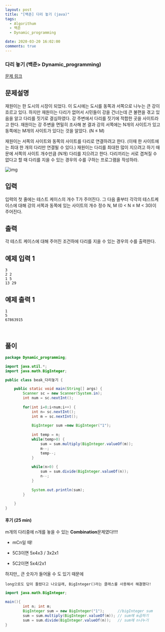 ```yaml
---
layout: post
title: "[백준] 다리 놓기 (java)"
tags:
  - Algorithum
  - 백준
  - Dynamic_programming

date: 2020-03-20 16:02:00
comments: true
---
```




###   다리 놓기 (백준> Dynamic_programming)

[문제 링크](https://www.acmicpc.net/problem/1010 )

## 문제설명

재원이는 한 도시의 시장이 되었다. 이 도시에는 도시를 동쪽과 서쪽으로 나누는 큰 강이 흐르고 있다. 하지만 재원이는 다리가 없어서 시민들이 강을 건너는데 큰 불편을 겪고 있음을 알고 다리를 짓기로 결심하였다. 강 주변에서 다리를 짓기에 적합한 곳을 사이트라고 한다. 재원이는 강 주변을 면밀히 조사해 본 결과 강의 서쪽에는 N개의 사이트가 있고 동쪽에는 M개의 사이트가 있다는 것을 알았다. (N ≤ M)

재원이는 서쪽의 사이트와 동쪽의 사이트를 다리로 연결하려고 한다. (이때 한 사이트에는 최대 한 개의 다리만 연결될 수 있다.) 재원이는 다리를 최대한 많이 지으려고 하기 때문에 서쪽의 사이트 개수만큼 (N개) 다리를 지으려고 한다. 다리끼리는 서로 겹쳐질 수 없다고 할 때 다리를 지을 수 있는 경우의 수를 구하는 프로그램을 작성하라.

![img](https://www.acmicpc.net/upload/201003/pic1.JPG)

## 입력

입력의 첫 줄에는 테스트 케이스의 개수 T가 주어진다. 그 다음 줄부터 각각의 테스트케이스에 대해 강의 서쪽과 동쪽에 있는 사이트의 개수 정수 N, M (0 < N ≤ M < 30)이 주어진다.

## 출력

각 테스트 케이스에 대해 주어진 조건하에 다리를 지을 수 있는 경우의 수를 출력한다.

## 예제 입력 1

```
3
2 2
1 5
13 29
```

## 예제 출력 1

```
1
5
67863915
```

<br>

## 풀이

```java
package Dynamic_programming;

import java.util.*;
import java.math.BigInteger;

public class beak_다리놓기 {

	public static void main(String[] args) {
		Scanner sc = new Scanner(System.in);
		int num = sc.nextInt();
		
		for(int i=0;i<num;i++) {
			int n= sc.nextInt();
			int m = sc.nextInt();
			
			BigInteger sum =new BigInteger("1");
			
			int temp = n;
			while(temp>0) {
				sum = sum.multiply(BigInteger.valueOf(m));
				m--;
				temp--;
			}
			
			while(n>0) {
				sum = sum.divide(BigInteger.valueOf(n));
				n--;
			}
			
			System.out.println(sum);
		}
		
	}
}
```

#### 후기 (25 min)

m개의 다리중에 n개를 놓을 수 있는 **Combination**문제였다!!!! <br>

* mCn일 때!

* 5C3이면  5x4x3 / 3x2x1
* 5C2이면 5x4/2x1

하지만,, 큰 숫자가 들어올 수 도 있기 때문에

```
long으로도 답이 틀렸다고 나오길래, BigInteger()라는 클래스를 사용해서 해결했다!
```

```java
import java.math.BigInteger;

main(){
    	int n; int m;
		BigInteger sum = new BigInteger("1");	   //bigInteger sum
		sum = sum.multiply(BigInteger.valueOf(m)); // sum에 m곱하기
    	sum = sum.divide(BigInteger.valueOf(n));   // sum에 n나누기
}
```

